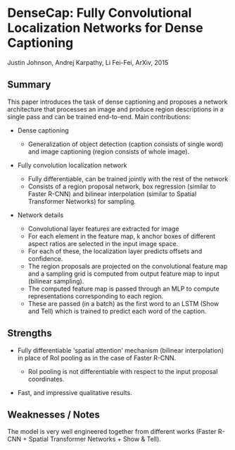 # DenseCap: Fully Convolutional Localization Networks for Dense Captioning

Justin Johnson, Andrej Karpathy, Li Fei-Fei, ArXiv, 2015

## Summary

This paper introduces the task of dense captioning and proposes
a network architecture that processes an image and produce region descriptions
in a single pass and can be trained end-to-end. Main contributions:

- Dense captioning
    - Generalization of object detection (caption consists of single word)
    and image captioning (region consists of whole image).

- Fully convolution localization network
    - Fully differentiable, can be trained jointly with the rest of the network
    - Consists of a region proposal network, box regression (similar to Faster R-CNN)
    and bilinear interpolation (similar to Spatial Transformer Networks) for
    sampling.

- Network details
    - Convolutional layer features are extracted for image
    - For each element in the feature map, k anchor boxes of different aspect ratios
    are selected in the input image space.
    - For each of these, the localization layer predicts offsets and confidence.
    - The region proposals are projected on the convolutional feature map and a sampling
    grid is computed from output feature map to input (bilinear sampling).
    - The computed feature map is passed through an MLP to compute representations
    corresponding to each region.
    - These are passed (in a batch) as the first word to an LSTM (Show and Tell) which
    is trained to predict each word of the caption.

## Strengths

- Fully differentiable 'spatial attention' mechanism (bilinear interpolation)
in place of RoI pooling as in the case of Faster R-CNN.
    - RoI pooling is not differentiable with respect to the input proposal coordinates.

- Fast, and impressive qualitative results.

## Weaknesses / Notes

The model is very well engineered together from different works (Faster R-CNN +
Spatial Transformer Networks + Show & Tell).